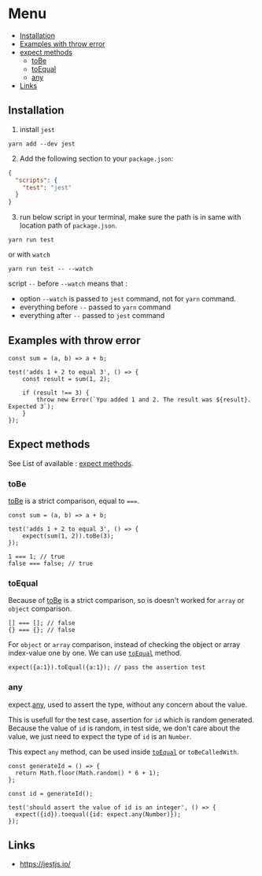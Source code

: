 # Menu

* [Installation](#installation)
* [Examples with throw error](#examples-with-throw-error)
* [expect methods](#expect-methods)
   * [toBe](#tobe)
   * [toEqual](#toequal)
   * [any](#any)
* [Links](#links)

## Installation

1. install `jest`
```
yarn add --dev jest
```
2. Add the following section to your `package.json`:
```json
{
  "scripts": {
    "test": "jest"
  }
}
```
3. run below script in your terminal, make sure the path is in same with location path of `package.json`.
```
yarn run test
```
or with `watch`
```
yarn run test -- --watch
```
script `--` before `--watch` means that : 
- option `--watch` is passed to `jest` command, not for `yarn` command.
- everything before `--` passed to `yarn` command
- everything after `--` passed to `jest` command


## Examples with throw error

```es6
const sum = (a, b) => a + b;

test('adds 1 + 2 to equal 3', () => {
    const result = sum(1, 2);

    if (result !== 3) {
        throw new Error(`Ypu added 1 and 2. The result was ${result}. Expected 3`);
    }
});
```

## Expect methods

See List of available : [expect methods](https://jestjs.io/docs/en/expect#methods).

### toBe

[toBe](https://jestjs.io/docs/en/expect#tobevalue) is a strict comparison, equal to `===`.

```es6
const sum = (a, b) => a + b;

test('adds 1 + 2 to equal 3', () => {
    expect(sum(1, 2)).toBe(3);
});
```

```es6
1 === 1; // true
false === false; // true
```
### toEqual

Because of [toBe](#tobe) is a strict comparison, so is doesn't worked for `array` or `object` comparison.
```
[] === []; // false
{} === {}; // false
```

For `object` or `array` comparison, instead of checking the object or array index-value one by one.
We can use [`toEqual`](https://jestjs.io/docs/en/expect#toequalvalue) method.

```es6
expect({a:1}).toEqual({a:1}); // pass the assertion test
```

### any

expect.[any](https://jestjs.io/docs/en/expect#expectanyconstructor), used to assert the type, without any concern about the value. 

This is usefull for the test case, assertion for `id` which is random generated. Because the value of `id` is random, in test side, we don't care about the value, we just need to expect the type of `id` is an `Number`.

This expect `any` method, can be used inside [`toEqual`](#toequal) or `toBeCalledWith`.

```
const generateId = () => {
  return Math.floor(Math.random() * 6 + 1);
};

const id = generateId();

test('should assert the value of id is an integer', () => {
  expect({id}).toequal({id: expect.any(Number)});
});
```

## Links

- https://jestjs.io/
